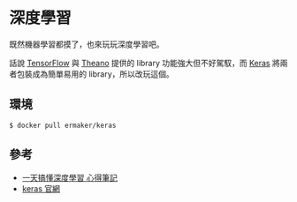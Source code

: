 # 深度學習

既然機器學習都摸了，也來玩玩深度學習吧。

話說 [TensorFlow](https://www.tensorflow.org/) 與 [Theano](http://deeplearning.net/software/theano/) 提供的 library 功能強大但不好駕馭，而 [Keras](https://keras.io/) 將兩者包裝成為簡單易用的 library，所以改玩這個。

## 環境
```shell
$ docker pull ermaker/keras
```

## 參考
- [一天搞懂深度學習 心得筆記](https://github.com/hugolu/learning-notes/blob/master/deep-learning.md)
- [keras 官網](https://keras.io/)
